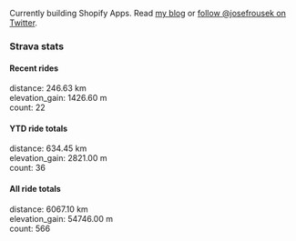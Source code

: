 Currently building Shopify Apps. Read [my blog](https://blog.rousek.name/) or [follow @josefrousek on Twitter](https://twitter.com/josefrousek).

### Strava stats

<!-- strava_stats starts -->
#### Recent rides

distance: 246.63 km  
elevation_gain: 1426.60 m  
count: 22


#### YTD ride totals

distance: 634.45 km  
elevation_gain: 2821.00 m  
count: 36


#### All ride totals

distance: 6067.10 km  
elevation_gain: 54746.00 m  
count: 566


<!-- strava_stats ends -->